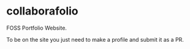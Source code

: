 # collaborafolio
FOSS Portfolio Website.





To be on the site you just need to make a profile and submit it as a PR.
